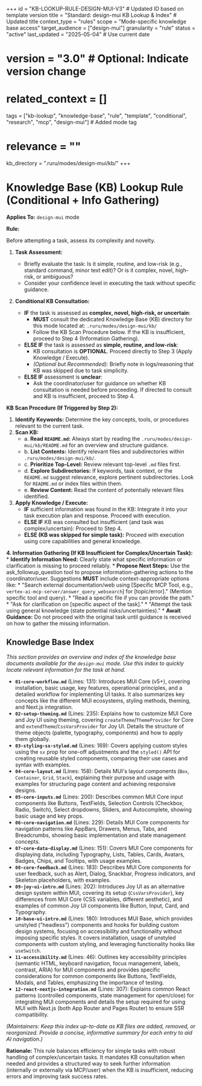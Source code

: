 +++
id = "KB-LOOKUP-RULE-DESIGN-MUI-V3" # Updated ID based on template version
title = "Standard: design-mui KB Lookup & Index" # Updated title
context_type = "rules"
scope = "Mode-specific knowledge base access"
target_audience = ["design-mui"]
granularity = "rule"
status = "active"
last_updated = "2025-05-04" # Use current date
# version = "3.0" # Optional: Indicate version change
# related_context = []
tags = ["kb-lookup", "knowledge-base", "rule", "template", "conditional", "research", "mcp", "design-mui"] # Added mode tag
# relevance = ""
kb_directory = ".ruru/modes/design-mui/kb/"
+++

# Knowledge Base (KB) Lookup Rule (Conditional + Info Gathering)

**Applies To:** `design-mui` mode

**Rule:**

Before attempting a task, assess its complexity and novelty.

1.  **Task Assessment:**
    *   Briefly evaluate the task: Is it simple, routine, and low-risk (e.g., standard command, minor text edit)? Or is it complex, novel, high-risk, or ambiguous?
    *   Consider your confidence level in executing the task without specific guidance.

2.  **Conditional KB Consultation:**
    *   **IF** the task is assessed as **complex, novel, high-risk, or uncertain**:
        *   **MUST** consult the dedicated Knowledge Base (KB) directory for this mode located at: `.ruru/modes/design-mui/kb/`
        *   Follow the KB Scan Procedure below. If the KB is insufficient, proceed to Step 4 (Information Gathering).
    *   **ELSE IF** the task is assessed as **simple, routine, and low-risk**:
        *   KB consultation is **OPTIONAL**. Proceed directly to Step 3 (Apply Knowledge / Execute).
        *   *(Optional but Recommended):* Briefly note in logs/reasoning that KB was skipped due to task simplicity.
    *   **ELSE IF** assessment is **unclear**:
        *   Ask the coordinator/user for guidance on whether KB consultation is needed before proceeding. If directed to consult and KB is insufficient, proceed to Step 4.

**KB Scan Procedure (If Triggered by Step 2):**

1.  **Identify Keywords:** Determine the key concepts, tools, or procedures relevant to the current task.
2.  **Scan KB:**
    *   a. **Read `README.md`:** Always start by reading the `.ruru/modes/design-mui/kb/README.md` for an overview and structure guidance.
    *   b. **List Contents:** Identify relevant files and subdirectories within `.ruru/modes/design-mui/kb/`.
    *   c. **Prioritize Top-Level:** Review relevant top-level `.md` files first.
    *   d. **Explore Subdirectories:** If keywords, task context, or the `README.md` suggest relevance, explore pertinent subdirectories. Look for `README.md` or index files within them.
    *   e. **Review Content:** Read the content of potentially relevant files identified.
3.  **Apply Knowledge / Execute:**
    *   **IF** sufficient information was found in the KB: Integrate it into your task execution plan and response. Proceed with execution.
    *   **ELSE IF** KB was consulted but insufficient (and task was complex/uncertain): Proceed to Step 4.
    *   **ELSE (KB was skipped for simple task):** Proceed with execution using core capabilities and general knowledge.

**4. Information Gathering (If KB Insufficient for Complex/Uncertain Task):**
    *   **Identify Information Need:** Clearly state what specific information or clarification is missing to proceed reliably.
    *   **Propose Next Steps:** Use the ask_followup_question tool to propose information-gathering actions to the coordinator/user. Suggestions **MUST** include context-appropriate options like:
        *   "Search external documentation/web using [Specific MCP Tool, e.g., `vertex-ai-mcp-server/answer_query_websearch`] for [topic/error]." (Mention specific tool and query).
        *   "Read a specific file if you can provide the path."
        *   "Ask for clarification on [specific aspect of the task]."
        *   "Attempt the task using general knowledge (state potential risks/uncertainties)."
    *   **Await Guidance:** Do not proceed with the original task until guidance is received on how to gather the missing information.

## Knowledge Base Index

*This section provides an overview and index of the knowledge base documents available for the `design-mui` mode. Use this index to quickly locate relevant information for the task at hand.*

- **`01-core-workflow.md`** (Lines: 131): Introduces MUI Core (v5+), covering installation, basic usage, key features, operational principles, and a detailed workflow for implementing UI tasks. It also summarizes key concepts like the different MUI ecosystems, styling methods, theming, and Next.js integration.
- **`02-setup-theming.md`** (Lines: 235): Explains how to customize MUI Core and Joy UI using theming, covering `createTheme`/`ThemeProvider` for Core and `extendTheme`/`CssVarsProvider` for Joy UI. Details the structure of theme objects (palette, typography, components) and how to apply them globally.
- **`03-styling-sx-styled.md`** (Lines: 169): Covers applying custom styles using the `sx` prop for one-off adjustments and the `styled()` API for creating reusable styled components, comparing their use cases and syntax with examples.
- **`04-core-layout.md`** (Lines: 158): Details MUI's layout components (`Box`, `Container`, `Grid`, `Stack`), explaining their purpose and usage with examples for structuring page content and achieving responsive designs.
- **`05-core-inputs.md`** (Lines: 200): Describes common MUI Core input components like Buttons, TextFields, Selection Controls (Checkbox, Radio, Switch), Select dropdowns, Sliders, and Autocomplete, showing basic usage and key props.
- **`06-core-navigation.md`** (Lines: 229): Details MUI Core components for navigation patterns like AppBars, Drawers, Menus, Tabs, and Breadcrumbs, showing basic implementation and state management concepts.
- **`07-core-data-display.md`** (Lines: 151): Covers MUI Core components for displaying data, including Typography, Lists, Tables, Cards, Avatars, Badges, Chips, and Tooltips, with usage examples.
- **`08-core-feedback.md`** (Lines: 183): Describes MUI Core components for user feedback, such as Alert, Dialog, Snackbar, Progress indicators, and Skeleton placeholders, with examples.
- **`09-joy-ui-intro.md`** (Lines: 202): Introduces Joy UI as an alternative design system within MUI, covering its setup (`CssVarsProvider`), key differences from MUI Core (CSS variables, different aesthetic), and examples of common Joy UI components like Button, Input, Card, and Typography.
- **`10-base-ui-intro.md`** (Lines: 180): Introduces MUI Base, which provides unstyled ("headless") components and hooks for building custom design systems, focusing on accessibility and functionality without imposing specific styles. It covers installation, usage of unstyled components with custom styling, and leveraging functionality hooks like `useSwitch`.
- **`11-accessibility.md`** (Lines: 46): Outlines key accessibility principles (semantic HTML, keyboard navigation, focus management, labels, contrast, ARIA) for MUI components and provides specific considerations for common components like Buttons, TextFields, Modals, and Tables, emphasizing the importance of testing.
- **`12-react-nextjs-integration.md`** (Lines: 307): Explains common React patterns (controlled components, state management for open/close) for integrating MUI components and details the setup required for using MUI with Next.js (both App Router and Pages Router) to ensure SSR compatibility.

*(Maintainers: Keep this index up-to-date as KB files are added, removed, or reorganized. Provide a concise, informative summary for each entry to aid AI navigation.)*


**Rationale:** This rule balances efficiency for simple tasks with robust handling of complex/uncertain tasks. It mandates KB consultation when needed and provides a structured way to seek further information (internally or externally via MCP/user) when the KB is insufficient, reducing errors and improving task success rates.